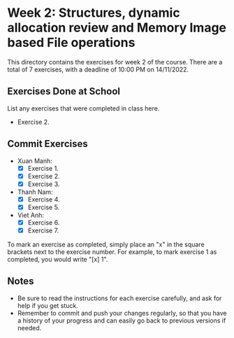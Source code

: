 # Week 2: Structures, dynamic allocation review and Memory Image based File operations

This directory contains the exercises for week 2 of the course. There are a total of 7 exercises, with a deadline of 10:00 PM on 14/11/2022.

## Exercises Done at School

List any exercises that were completed in class here.

- Exercise 2.

## Commit Exercises

- Xuan Manh:
  - [x] Exercise 1.
  - [x] Exercise 2.
  - [x] Exercise 3.
- Thanh Nam:
  - [x] Exercise 4.
  - [x] Exercise 5.
- Viet Anh:
  - [x] Exercise 6.
  - [x] Exercise 7.

To mark an exercise as completed, simply place an "x" in the square brackets next to the exercise number. For example, to mark exercise 1 as completed, you would write "[x] 1".

## Notes

- Be sure to read the instructions for each exercise carefully, and ask for help if you get stuck.
- Remember to commit and push your changes regularly, so that you have a history of your progress and can easily go back to previous versions if needed.
